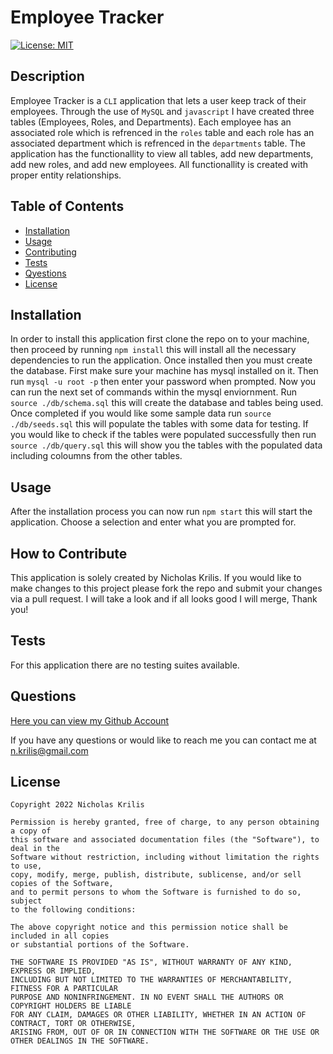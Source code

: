 
  # Employee Tracker

  [![License: MIT](https://img.shields.io/badge/License-MIT-yellow.svg)](https://opensource.org/licenses/MIT)

  ## Description
  
  Employee Tracker is a `CLI` application that lets a user keep track of their employees. Through the use of `MySQL` and `javascript` I have created three tables (Employees, Roles, and Departments). Each employee has an associated role which is refrenced in the `roles` table and each role has an associated department which is refrenced in the `departments` table. The application has the functionallity to view all tables, add new departments, add new roles, and add new employees. All functionallity is created with proper entity relationships.
  
  ## Table of Contents
  
  - [Installation](#installation)
  - [Usage](#usage)
  - [Contributing](#how-to-contribute)
  - [Tests](#tests)
  - [Qyestions](#questions)
  - [License](#license)
  
  ## Installation
  In order to install this application first clone the repo on to your machine, then proceed by running `npm install` this will install all the necessary dependencies to run the application. Once installed then you must create the database. First make sure your machine has mysql installed on it. Then run `mysql -u root -p` then enter your password when prompted. Now you can run the next set of commands within the mysql enviornment. Run `source ./db/schema.sql` this will create the database and tables being used. Once completed if you would like some sample data run `source ./db/seeds.sql` this will populate the tables with some data for testing. If you would like to check if the tables were populated successfully then run `source ./db/query.sql` this will show you the tables with the populated data including coloumns from the other tables.
  ## Usage
  After the installation process you can now run `npm start` this will start the application. Choose a selection and enter what you are prompted for.
  ## How to Contribute
  This application is solely created by Nicholas Krilis. If you would like to make changes to this project please fork the repo and submit your changes via a pull request. I will take a look and if all looks good I will merge, Thank you!
  ## Tests
  For this application there are no testing suites available.
  ## Questions
  [Here you can view my Github Account](https://github.com/nkrilis)

  If you have any questions or would like to reach me you can contact me at [n.krilis@gmail.com](mailto:n.krilis@gmail.com?subject=[GitHub]%20Source%20Han%20Sans)

  ## License

    Copyright 2022 Nicholas Krilis

    Permission is hereby granted, free of charge, to any person obtaining a copy of 
    this software and associated documentation files (the "Software"), to deal in the 
    Software without restriction, including without limitation the rights to use, 
    copy, modify, merge, publish, distribute, sublicense, and/or sell copies of the Software, 
    and to permit persons to whom the Software is furnished to do so, subject 
    to the following conditions:

    The above copyright notice and this permission notice shall be included in all copies 
    or substantial portions of the Software.

    THE SOFTWARE IS PROVIDED "AS IS", WITHOUT WARRANTY OF ANY KIND, EXPRESS OR IMPLIED, 
    INCLUDING BUT NOT LIMITED TO THE WARRANTIES OF MERCHANTABILITY, FITNESS FOR A PARTICULAR 
    PURPOSE AND NONINFRINGEMENT. IN NO EVENT SHALL THE AUTHORS OR COPYRIGHT HOLDERS BE LIABLE 
    FOR ANY CLAIM, DAMAGES OR OTHER LIABILITY, WHETHER IN AN ACTION OF CONTRACT, TORT OR OTHERWISE, 
    ARISING FROM, OUT OF OR IN CONNECTION WITH THE SOFTWARE OR THE USE OR OTHER DEALINGS IN THE SOFTWARE.
    
  